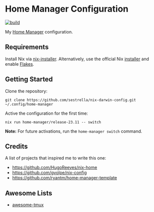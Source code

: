 # Home Manager Configuration

[![build](https://github.com/sestrella/home-manager.config/actions/workflows/build.yml/badge.svg)](https://github.com/sestrella/home-manager.config/actions/workflows/build.yml)

My [Home Manager](https://github.com/nix-community/home-manager) configuration.

## Requirements

Install Nix via
[nix-installer](https://github.com/DeterminateSystems/nix-installer).
Alternatively, use the official Nix
[installer](https://nixos.org/guides/install-nix.html) and enable
[Flakes](https://nixos.wiki/wiki/Flakes).

## Getting Started

Clone the repository:

```
git clone https://github.com/sestrella/nix-darwin-config.git ~/.config/home-manager
```

Active the configuration for the first time:

```
nix run home-manager/release-23.11 -- switch
```

**Note:** For future activations, run the `home-manager switch` command.

## Credits

A list of projects that inspired me to write this one:

- https://github.com/HugoReeves/nix-home
- https://github.com/gvolpe/nix-config
- https://github.com/ryantm/home-manager-template

## Awesome Lists

- [awesome-tmux](https://github.com/rothgar/awesome-tmux)
